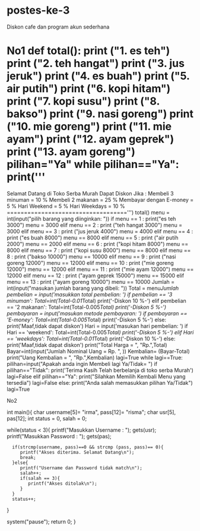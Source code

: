 # postes-ke-3
Diskon cafe dan program akun sederhana

No1
def total():
    print ("1. es teh")
    print ("2. teh hangat")
    print ("3. jus jeruk")
    print ("4. es buah")
    print ("5. air putih")
    print ("6. kopi hitam")
    print ("7. kopi susu")
    print ("8. bakso")
    print ("9. nasi goreng")
    print ("10. mie goreng")
    print ("11. mie ayam")
    print ("12. ayam geprek")
    print ("13. ayam goreng")
pilihan="Ya"
while pilihan=="Ya":
    print('''
===================================
Selamat Datang di
Toko Serba Murah
Dapat Diskon Jika :
Membeli 3 minuman = 10 %
Membeli 2 makanan = 25 %
Membayar dengan E-money = 5 %
Hari Weekend = 5 %
Hari Weekdays = 10 %
===================================''')
    total()
    menu = int(input("pilih barang yang diinginkan: "))
    if menu == 1 :
        print("es teh 3000")
        menu = 3000
    elif menu == 2 :
        print ("teh hangat 3000")
        menu = 3000
    elif menu == 3 : 
        print ("jus jeruk 4000")
        menu = 4000
    elif menu == 4 :
        print ("es buah 8000")
        menu == 8000
    elif menu == 5 :
        print ("air putih 2000")
        menu == 2000
    elif menu == 6 :
        print ("kopi hitam 8000")
        menu == 8000
    elif menu == 7 :
        print ("kopi susu 8000")
        menu == 8000
    elif menu == 8 :
        print ("bakso 10000")
        menu == 10000
    elif menu == 9 :
        print ("nasi goreng 12000")
        menu == 12000
    elif menu == 10 :
        print ("mie goreng 12000")
        menu == 12000
    elif menu == 11 :
        print ("mie ayam 12000")
        menu == 12000
    elif menu == 12 :
        print ("ayam geprek 15000")
        menu == 15000
    elif menu == 13 :
        print ("ayam goreng 10000")
        menu == 10000
    Jumlah = int(input("masukan jumlah barang yang dibeli: "))
    Total = menu*Jumlah
    pembelian = input('masukkan total pembelian: ')
    if pembelian == '3 minuman':
        Total=int(Total-0.01*Total)
        print('-Diskon 10 %-')
    elif pembelian == '2 makanan':
        Total=int(Total-0.005*Total)
        print('-Diskon 5 %-')
    pembayaran = input('masukan metode pembayaran: ')
    if pembayaran == 'E-money':
        Total=int(Total-0.005*Total)
        print('-Diskon 5 %-')
    else:
        print('Maaf,tidak dapat diskon')
    Hari = input('masukan hari pembelian: ')
    if Hari == 'weekend':
        Total=int(Total-0.005*Total)
        print('-Diskon 5 %-')
    elif Hari == 'weekdays':
        Total=int(Total-0.01*Total)
        print('-Diskon 10 %-')
    else:
        print('Maaf,tidak dapat diskon')
        print("Total Harga = ", "Rp.",Total)
    Bayar=int(input("Jumlah Nominal Uang = Rp. ", ))
    Kembalian= (Bayar-Total)
    print("Uang Kembalian = ", "Rp.",Kembalian)
    lagi=True
    while lagi==True:
        pilihan=input("Apakah anda ingin Membeli lagi Ya/Tidak= ")
        if pilihan=="Tidak":
            print('Terima Kasih Telah berbelanja di toko serba Murah')
            lagi=False
        elif pilihan=="Ya":
            print("Silahkan Memilih Kembali Menu yang tersedia")
            lagi=False
        else:
            print("Anda salah memasukkan pilihan Ya/Tidak")
            lagi=True

No2

int main(){
   char username[5]= "irma", pass[12]= "risma";
   char usr[5], pas[12];
   int status = 0, salah = 0;

   while(status < 3){
      printf("Masukkan Username : ");
      gets(usr);
      printf("Masukkan Password : ");
      gets(pas);

      if(strcmp(username, pass)==0 && strcmp (pass, pass)== 0){
         printf("Akses diterima. Selamat Datang\n");
         break;
      }else{
         printf("Username dan Password tidak match\n");
         salah++;
         if(salah == 3){
            printf("Akses ditolak\n");
         }
      }
      status++;
   }

   system("pause");
   return 0;
}
